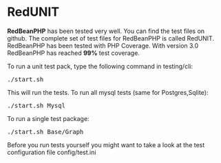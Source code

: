 # RedUNIT

**RedBeanPHP** has been tested very well. You can find the test files on github.
The complete set of test files for RedBeanPHP is called RedUNIT. RedBeanPHP has been tested
with PHP Coverage. With version 3.0 RedBeanPHP has reached **99%** test coverage.

To run a unit test pack, type the following command in testing/cli:

<kbd>
./start.sh
</kbd>

This will run the tests. To run all mysql tests (same for Postgres,Sqlite):

<kbd>
./start.sh Mysql
</kbd>

To run a single test package:

<kbd>
./start.sh Base/Graph
</kbd>

Before you run tests yourself you might want to take a look at the
test configuration file config/test.ini
